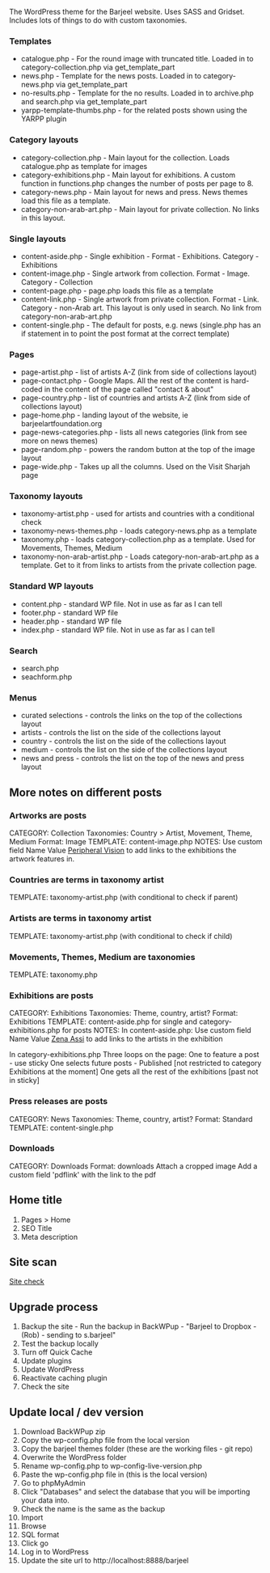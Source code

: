 The WordPress theme for the Barjeel website. Uses SASS and Gridset. Includes lots of things to do with custom taxonomies.  

### Templates
* catalogue.php - For the round image with truncated title. Loaded in to category-collection.php via get_template_part
* news.php - Template for the news posts. Loaded in to category-news.php via get_template_part
* no-results.php - Template for the no results. Loaded in to archive.php and search.php via get_template_part 
* yarpp-template-thumbs.php - for the related posts shown using the YARPP plugin

### Category layouts
* category-collection.php - Main layout for the collection. Loads catalogue.php as template for images
* category-exhibitions.php - Main layout for exhibitions. A custom function in functions.php changes the number of posts per page to 8.
* category-news.php - Main layout for news and press. News themes load this file as a template.
* category-non-arab-art.php - Main layout for private collection. No links in this layout.

### Single layouts
* content-aside.php - Single exhibition - Format - Exhibitions. Category - Exhibitions
* content-image.php - Single artwork from collection. Format - Image. Category - Collection
* content-page.php - page.php loads this file as a template
* content-link.php - Single artwork from private collection. Format - Link. Category - non-Arab art. This layout is only used in search. No link from category-non-arab-art.php
* content-single.php - The default for posts, e.g. news (single.php has an if statement in to point the post format at the correct template)

### Pages
* page-artist.php - list of artists A-Z (link from side of collections layout)
* page-contact.php - Google Maps. All the rest of the content is hard-coded in the content of the page called "contact & about" 
* page-country.php - list of countries and artists A-Z (link from side of collections layout)
* page-home.php - landing layout of the website, ie barjeelartfoundation.org
* page-news-categories.php - lists all news categories (link from see more on news themes)
* page-random.php - powers the random button at the top of the image layout
* page-wide.php - Takes up all the columns. Used on the Visit Sharjah page

### Taxonomy layouts
* taxonomy-artist.php - used for artists and countries with a conditional check
* taxonomy-news-themes.php - loads category-news.php as a template
* taxonomy.php - loads category-collection.php as a template. Used for Movements, Themes, Medium 
* taxonomy-non-arab-artist.php - Loads category-non-arab-art.php as a template. Get to it from links to artists from the private collection page. 

### Standard WP layouts
* content.php - standard WP file. Not in use as far as I can tell
* footer.php - standard WP file
* header.php - standard WP file
* index.php - standard WP file. Not in use as far as I can tell

### Search
* search.php
* seachform.php

### Menus
* curated selections - controls the links on the top of the collections layout
* artists - controls the list on the side of the collections layout
* country - controls the list on the side of the collections layout
* medium - controls the list on the side of the collections layout
* news and press - controls the list on the top of the news and press layout

## More notes on different posts
### Artworks are posts
CATEGORY: Collection 
Taxonomies: Country > Artist, Movement, Theme, Medium
Format: Image
TEMPLATE: content-image.php
NOTES: Use custom field Name <exhibitions> Value <a href="/wordpress/exhibitions/peripheral-vision/">Peripheral Vision</a> to add links to the exhibitions the artwork features in.

### Countries are terms in taxonomy artist
TEMPLATE: taxonomy-artist.php (with conditional to check if parent)

### Artists are terms in taxonomy artist
TEMPLATE: taxonomy-artist.php (with conditional to check if child)

### Movements, Themes, Medium are taxonomies
TEMPLATE: taxonomy.php 

### Exhibitions are posts
CATEGORY: Exhibitions
Taxonomies: Theme, country, artist?
Format: Exhibitions
TEMPLATE: content-aside.php for single and category-exhibitions.php for posts 
NOTES: 
In content-aside.php:
Use custom field Name <artists> Value <a href="/wordpress/artist/lebanon/zena-assi/">Zena Assi</a> to add links to the artists in the exhibition

In category-exhibitions.php
Three loops on the page: 
One to feature a post - use sticky
One selects future posts - Published [not restricted to category Exhibitions at the moment]
One gets all the rest of the exhibitions [past not in sticky]
 
### Press releases are posts
CATEGORY: News
Taxonomies: Theme, country, artist?
Format: Standard
TEMPLATE: content-single.php

### Downloads
CATEGORY: Downloads
Format: downloads
Attach a cropped image
Add a custom field 'pdflink' with the link to the pdf

## Home title 
1. Pages > Home
2. SEO Title
3. Meta description

## Site scan
[Site check](https://sitecheck.sucuri.net/)

## Upgrade process
1. Backup the site - Run the backup in BackWPup - "Barjeel to Dropbox - (Rob) - sending to s.barjeel"
2. Test the backup locally
3. Turn off Quick Cache
4. Update plugins 
5. Update WordPress
6. Reactivate caching plugin
7. Check the site

## Update local / dev version
1. Download BackWPup zip
2. Copy the wp-config.php file from the local version
3. Copy the barjeel themes folder (these are the working files - git repo)
4. Overwrite the WordPress folder 
5. Rename wp-config.php to wp-config-live-version.php
6. Paste the wp-config.php file in (this is the local version)
7. Go to phpMyAdmin 
8. Click "Databases" and select the database that you will be importing your data into. 
9. Check the name is the same as the backup
10. Import
11. Browse 
12. SQL format
13. Click go
14. Log in to WordPress
15. Update the site url to http://localhost:8888/barjeel